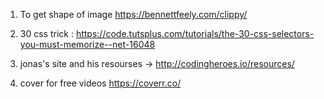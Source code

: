 1. To get shape of image  https://bennettfeely.com/clippy/
2. 30 css trick : https://code.tutsplus.com/tutorials/the-30-css-selectors-you-must-memorize--net-16048

3. jonas's site and his resourses -> http://codingheroes.io/resources/

4. cover for free videos https://coverr.co/